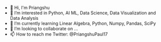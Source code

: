 - 👋 Hi, I'm Priangshu
- 👀 I’m interested in Python, AI ML, Data Science, Data Visualization and Data Analysis
- 🌱 I’m currently learning Linear Algebra, Python, Numpy, Pandas, SciPy
- 💞️ I’m looking to collaborate on ...
- 📫 How to reach me Twitter: @PriangshuPaul17

<!---
priangshu17/priangshu17 is a ✨ special ✨ repository because its `README.md` (this file) appears on your GitHub profile.
You can click the Preview link to take a look at your changes.
--->
